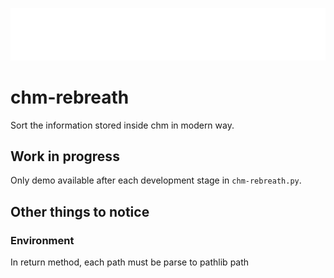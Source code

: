 ![](https://raw.githubusercontent.com/mhtvsSFrpHdE/contact-me/master/AboutIssue.svg)

# chm-rebreath
Sort the information stored inside chm in modern way.

## Work in progress
Only demo available after each development stage in `chm-rebreath.py`.

## Other things to notice
### Environment
In return method, each path must be parse to pathlib path
